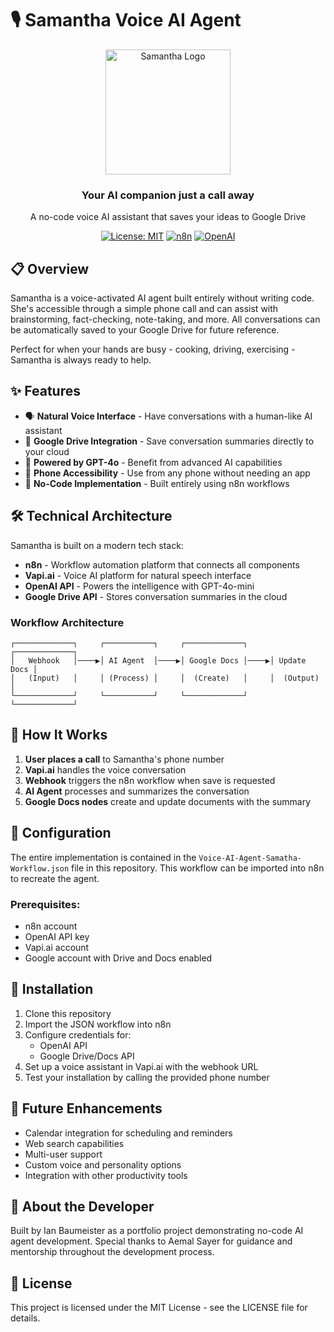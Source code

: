 # 🎙️ Samantha Voice AI Agent

<div align="center">
  <img src="https://github.com/yourusername/samantha-voice-ai-agent/raw/main/logo.jpeg" alt="Samantha Logo" width="200"/>
  <h3>Your AI companion just a call away</h3>
  <p>A no-code voice AI assistant that saves your ideas to Google Drive</p>
  
  [![License: MIT](https://img.shields.io/badge/License-MIT-blue.svg)](https://opensource.org/licenses/MIT)
  [![n8n](https://img.shields.io/badge/Built%20with-n8n-orange)](https://n8n.io/)
  [![OpenAI](https://img.shields.io/badge/Powered%20by-OpenAI-lightgrey)](https://openai.com/)
</div>

## 📋 Overview

Samantha is a voice-activated AI agent built entirely without writing code. She's accessible through a simple phone call and can assist with brainstorming, fact-checking, note-taking, and more. All conversations can be automatically saved to your Google Drive for future reference.

Perfect for when your hands are busy - cooking, driving, exercising - Samantha is always ready to help.

## ✨ Features

- 🗣️ **Natural Voice Interface** - Have conversations with a human-like AI assistant
- 📝 **Google Drive Integration** - Save conversation summaries directly to your cloud
- 🧠 **Powered by GPT-4o** - Benefit from advanced AI capabilities
- 📱 **Phone Accessibility** - Use from any phone without needing an app
- 🔄 **No-Code Implementation** - Built entirely using n8n workflows

## 🛠️ Technical Architecture

Samantha is built on a modern tech stack:

- **n8n** - Workflow automation platform that connects all components
- **Vapi.ai** - Voice AI platform for natural speech interface
- **OpenAI API** - Powers the intelligence with GPT-4o-mini
- **Google Drive API** - Stores conversation summaries in the cloud

### Workflow Architecture

```
┌─────────────┐     ┌───────────┐     ┌─────────────┐     ┌─────────────┐
│   Webhook   │────▶│ AI Agent  │────▶│ Google Docs │────▶│ Update Docs │
│   (Input)   │     │ (Process) │     │  (Create)   │     │  (Output)   │
└─────────────┘     └───────────┘     └─────────────┘     └─────────────┘
```

## 🚀 How It Works

1. **User places a call** to Samantha's phone number
2. **Vapi.ai** handles the voice conversation
3. **Webhook** triggers the n8n workflow when save is requested  
4. **AI Agent** processes and summarizes the conversation
5. **Google Docs nodes** create and update documents with the summary

## 📄 Configuration

The entire implementation is contained in the `Voice-AI-Agent-Samatha-Workflow.json` file in this repository. This workflow can be imported into n8n to recreate the agent.

### Prerequisites:
- n8n account
- OpenAI API key
- Vapi.ai account
- Google account with Drive and Docs enabled

## 🧩 Installation

1. Clone this repository
2. Import the JSON workflow into n8n
3. Configure credentials for:
   - OpenAI API
   - Google Drive/Docs API
4. Set up a voice assistant in Vapi.ai with the webhook URL
5. Test your installation by calling the provided phone number

## 🔮 Future Enhancements

- Calendar integration for scheduling and reminders
- Web search capabilities
- Multi-user support
- Custom voice and personality options
- Integration with other productivity tools

## 👤 About the Developer

Built by Ian Baumeister as a portfolio project demonstrating no-code AI agent development. Special thanks to Aemal Sayer for guidance and mentorship throughout the development process.

## 📜 License

This project is licensed under the MIT License - see the LICENSE file for details.